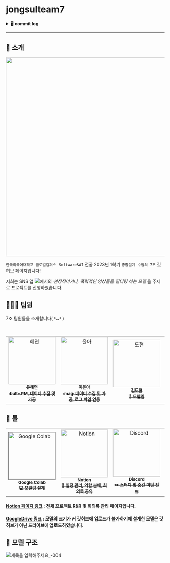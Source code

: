 # jongsulteam7

<details>
<summary>🖥 <b>commit log</b></summary><br>

<b>[0511]</b> `혜연` 테스트용 틱톡 비디오 업로드 완료

1) tiktok videos > 건전, 선정, 폭력 폴더로 구분
2) 건전 동영상 80개, 선정 동영상 - 관계 동영상 5개, 선정 동영상 - 노출 동영상 5개, 폭력 동영상 10개로 총 8:1:1 비율로 구성
3) 관계 동영상, 노출 동영상 일부는 틱톡 자체 어플이 아닌 트위터와 같은 외부 어플에서 아카이브된 내용을 사용하였으며, <br>이외 영상은 모두 틱톡에서 가져옴
4) 모든 영상을 약 20초 내외로 하기 위해 일부 동영상 길이를 조정한 부분이 있음

<b>[0511]</b> `인경` CNN 테스트 파일 업로드 완료
- data augmentation 추가 필요
- 남는 이미지로 테스트 진행 예정

<b>[0512]</b> `윤아` 모델링 학습용 이미지 업로드 완료
: 새로운 모델링 학습 이미지 폴더안에 해당 내용 추가

<b>[~0529</b>] Sequentail, VGG 모델로 세분화해 개발 진행 <br>
    - `도현` : VGG <br>
    - `인경` : Sequential

<b>[0529]</b> `혜연` 테스트용 틱톡 비디오/선정 이미지 보완 및 추가  
1) tiktok videos > 선정 동영상 일부 수정 (갯수 변동X, 총 5장)
2) tiktok videos > 건전 동영상 일부 수정 (갯수 변동X)
3) 모델 학습용 이미지 소스 >  선정적 이미지 소스 일부 수정 및 300장 추가 (총 800장)
    - 애매한 부분 삭제하고 확실한 이미지로 수정
    - 여성 노출로 치중된 부분 있어 남성 노출 이미지 추가
    - 일부 보완 + 300장 추가
4) 모델 학습용 이미지 소스 >  비선정적 이미지 소스 일부 수정 및 300장 추가 (총 800장)
    - 애매한 부분 삭제하고 확실한 이미지로 수정
    - 크기 너무 작은 이미지들 삭제
    - 일부 보완 + 300장 추가
    
<b>[0602]</b> `혜연` 비노출 이미지 데이터셋 보완: 수량 500개로 조정 (노출 심한 이미지 삭제 및 일반 복장 착용 이미지 추가)     
    
<b>[0606]</b> `윤아` 연동 로그 파일 소스 + csv 파일 '로그 연동 파일' 폴더로 정리    
`도현` 동영상 테스트 파일 업로드 <br>
`인경` cnn_sequential 최종 모델 업로드

<b>[~0608]</b>
`윤아` 프레임화, 로그 연동 코드 점검 및 최종 보완 <br>
`도현` VGG 클래스별 테스트, 분류 모델 구현<br>
`인경` Sequential 클래스별 테스트, 분류 모델 구현 <br>
`혜연` 오차 범위 테스트, 로그-blind 연동

<b>[0610]</b> `혜연` `윤아` `도현` `인경` 최종 코드 제외 파일 및 디렉토리 정리

</details> 

- - -
## 📃 소개
<p align="center">
  <img src="https://github.com/selfrescue/selfrescue/assets/130124454/665ba540-e8ba-4656-a5ee-49c2db1a298a" width="630px">
</p>

`한국외국어대학교 글로벌캠퍼스 Software&AI` 전공 2023년 1학기 `종합설계 수업의 7조` 깃허브 페이지입니다!

저희는 SNS 앱 <img src="https://img.shields.io/badge/tiktok-000000?style=flat&logo=tiktok&logoColor=white"/>에서의 *선정적이거나, 폭력적인 영상들을 필터링 하는 모델* 을 주제로 프로젝트를 진행하였습니다.

## 🧑‍🤝‍🧑 팀원
7조 팀원들을 소개합니다( ˃ᴗ˂ )
<!-- ALL-CONTRIBUTORS-LIST:START - Do not remove or modify this section -->
<!-- prettier-ignore-start -->
<!-- markdownlint-disable -->

<table>
  <tr>
    <td align="center">
    <a href="https://github.com/selfrescue">
    <img src="https://github.com/selfrescue.png" width="150px;" alt="혜연"/>
    <br />
    <sub>
    <b>유혜연</b><br>
    <b> :bulb: PM, 데이터 수집 및 가공</b>
    </sub>
    </a>
    <br />
    <td align="center">
    <a href="https://github.com/YooongA">
    <img src="https://github.com/YooongA.png" width="150px;" alt="윤아"/>
    <br />
    <sub>
    <b>이윤아</b><br>
    <b> :mag: 데이터 수집 및 가공, 로그 파일 연동</b>
    </sub>
    </a>
    <td align="center">
    <a href="https://github.com/dony1220">
    <img src="https://github.com/dony1220.png" width="150px;" alt="도현"/>
    <br />
    <sub>
    <b>김도현</b><br>
    <b>🌟 모델링</b>
    </sub>
    </a>
    <br />
    </td>
    <td align="center">
    <a href="https://github.com/InKyungWoo">
    <img src="https://github.com/InKyungWoo.png" width="150px;" alt="인경"/>
    <br />
    <sub>
    <b>Inkyung Woo</b><br>
    <b>🌟 모델링</b>
    </sub>
    </a>
    <br />
    </td>    
    <br />
    </td>    
  </tr>
</table>

## 🧰 툴
<table>
  <tr>
    <td align="center">
    <a href=''>
    <img src="https://github.com/selfrescue/selfrescue/assets/130124454/3ae060ca-8f5f-4ca7-a880-3168cb5deaec" width="150px;" alt='Google Colab'/>
    <br />
    <sub>
    <b>Google Colab</b><br>
    <b> 💻 모델링 설계 </b>
    </sub>
    </a>
    <br />
    </td>
    <td align='center'>
    <a href='https://spiral-moose-c33.notion.site/7e97e0c8815d4acf815ffa0c885348a4?pvs=4'>
    <img src='https://github.com/selfrescue/selfrescue/assets/130124454/189b7c67-88a0-49c6-9682-1aecef0533e2' width="150px;" alt="Notion"/>
    <br />
    <sub>
    <b>Notion</b><br>
    <b> 📆 일정 관리, 역할 분배, 회의록 공유</b>
    </sub>
    </a>
    <br />
    </td>
    <td align="center">
    <a href='https://discord.gg/KJWkZJg4'>
    <img src='https://github.com/selfrescue/selfrescue/assets/130124454/cf370aee-98cc-4546-a1b3-a68884994a20' width="150px;" alt="Discord"/>
    <br />
    <sub>
    <b>Discord</b><br>
    <b> ✏️ 스터디 및 중간 미팅 진행</b>
    </sub>
    </a>
    <br />
    </td>
    <td align="center">
    <a href=''>
    <img src="https://github.com/selfrescue/selfrescue/assets/130124454/76109cbe-7af1-4494-ae52-3abbdd09fdf2" width="150px;" alt="Google Meet"/>
    <br />
    <sub>
    <b>Google Meet</b><br>
    <b>✏️ 비대면 회의 진행</b>
    </sub>
    </a>
    <br />
    </td>    
    <td align="center">
    <a href=''>
    <img src="https://github.com/selfrescue/selfrescue/assets/130124454/d657cc6e-e8a1-4c48-9988-3ba3cf8f6c63" width="150px;" alt="Google Drive"/>
    <br />
    <sub>
    <b>Google Drive</b><br>
    <b> 📹 구현 영상 및 모델 파일 업로드 </b>
    </sub>
    </a>
    <br />
    </td>
  </tr>
</table>
  
#### [Notion 페이지 링크](https://spiral-moose-c33.notion.site/7e97e0c8815d4acf815ffa0c885348a4?pvs=4) : 전체 프로젝트 R&R 및 회의록 관리 페이지입니다.
#### [GoogleDrive 링크](https://drive.google.com/drive/folders/1BYTg3gTPLE2lTy0RrNSjG9CHcRoApqJN?usp=drive_link) : 모델의 크기가 커 깃허브에 업로드가 불가하기에 설계한 모델은 깃허브가 아닌 드라이브에 업로드하였습니다. 

## 📝 모델 구조
![제목을 입력해주세요_-004](https://github.com/jongsulteam7/ttproject/assets/130124454/9b82aee0-54e2-48ce-98b4-9aad679f68a9)

